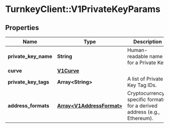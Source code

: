 # TurnkeyClient::V1PrivateKeyParams

## Properties
Name | Type | Description | Notes
------------ | ------------- | ------------- | -------------
**private_key_name** | **String** | Human-readable name for a Private Key. | 
**curve** | [**V1Curve**](V1Curve.md) |  | 
**private_key_tags** | **Array&lt;String&gt;** | A list of Private Key Tag IDs. | 
**address_formats** | [**Array&lt;V1AddressFormat&gt;**](V1AddressFormat.md) | Cryptocurrency-specific formats for a derived address (e.g., Ethereum). | 


